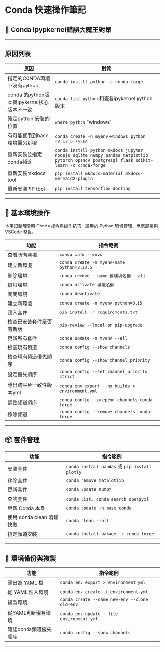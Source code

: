 # Conda 快速操作筆記

## 🧪 Conda ipypkernel錯誤大魔王對策

---

## 原因列表

| 原因       | 對策                                      |
|------------|-----------------------------------------------|
| 指定的CONDA環境下沒有python | `conda install python -c conda-forge`|
| conda 的python版本與ipykernel核心版本不一致  | `conda list python` 和查看ipykernel python版本    |
| 確定python 安裝的位置 | `where python` "windows"|
| 有可能使用到base環境需另新增 | `conda create -n myenv-windows python =3.13.5 -yREA` |
| 重新安裝並指定conda頻道 | `conda install python mkdocs jupyter nodejs sqlite numpy pandas matplotlib pytorch opencv postgresql flask scikit-learn -c conda-forge`|
| 重新安裝mkdocs tool | `pip install mkdocs-material mkdocs-mermaid2-plugin`|
| 重新安裝PIP tool | `pip install tensorflow docling`|

---

## 🎯 基本環境操作

本筆記整理常用 Conda 指令與操作技巧，適用於 Python 環境管理、專案部署與 VSCode 整合。

| 功能       | 指令範例                                      |
|------------|-----------------------------------------------|
| 查看所有環境 | `conda info --envs`                           |
| 建立新環境   | `conda create -n myenv-name python=3.13.5`         |
| 刪除環境     | `conda remove --name 舊環境名稱 --all`        |
| 啟用環境     | `conda activate 環境名稱`                     |
| 關閉環境     | `conda deactivate`                            |
| 建立新環境    | `conda create -n myenv python=3.15`          |
| 匯入套件    | `pip install -r requirements.txt`          |
| 檢查已安裝套件是否有新版    | `pip-review --local or pip-upgrade`   |
| 更新所有套件    | `conda update -n myenv --all`      |
| 檢查現有頻道    | `conda config --show channels`     |
| 檢查現有頻道優先順序    | `conda config --show channel_priority`     |
| 設定優先順序    | `conda config --set channel_priority strict`     |
| 導出跨平台一致性版本yml    | `conda env export --no-builds > environment.yml`     |
| 調整頻道順序   | `conda config --prepend channels conda-forge`     |
| 移除頻道   | `conda config --remove channels conda-forge`     |

---

## 📦 套件管理

| 功能         | 指令範例                              |
|--------------|---------------------------------------|
| 安裝套件     | `conda install pandas` 或 `pip install plotly` |
| 移除套件     | `conda remove matplotlib`             |
| 更新套件     | `conda update numpy`                  |
| 查詢套件     | `conda list`、`conda search openpyxl` |
| 更新 Conda 本身 | `conda update -n base conda`            |
| 使用 conda clean 清理快取 | `conda clean --all`            |
| 指定頻道安裝 | `conda install pakage -c conda-forge`  |

---

## 🔧 環境備份與複製

| 功能           | 指令範例                                         |
|----------------|--------------------------------------------------|
| 匯出為 YAML 檔   | `conda env export > environment.yml`            |
| 從 YAML 匯入環境 | `conda env create -f environment.yml`           |
| 複製環境        | `conda create --name new-env --clone old-env`   |
| 從YAML更新現有環境        | `conda env update --file environment.yml`|
| 確認conda頻道優先順序     | `conda config --show channels`|

---
[//]: 確認conda頻道優先順序 (這是一段註解)
